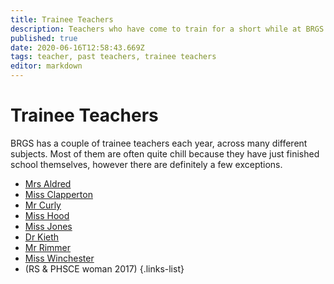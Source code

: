 ```yaml
---
title: Trainee Teachers
description: Teachers who have come to train for a short while at BRGS
published: true
date: 2020-06-16T12:58:43.669Z
tags: teacher, past teachers, trainee teachers
editor: markdown
---
```


# Trainee Teachers
BRGS has a couple of trainee teachers each year, across many different subjects. Most of them are often quite chill because they have just finished school themselves, however there are definitely a few exceptions.

- [Mrs Aldred](/teachers/past/mrs-aldred)
- [Miss Clapperton](/teachers/trainee/miss-clapperton)
- [Mr Curly](/teachers/trainee/mr-curly)
- [Miss Hood](/teachers/trainee/miss-hood)
- [Miss Jones](/teachers/trainee/miss-jones)
- [Dr Kieth](/teachers/trainee/dr-kieth)
- [Mr Rimmer](/teachers/trainee/mr-rimmer)
- [Miss Winchester](/teachers/past/miss-winchester)
- (RS & PHSCE woman 2017)
{.links-list}